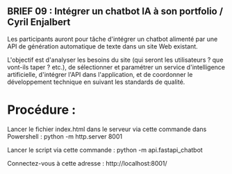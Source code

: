 ## BRIEF 09 : Intégrer un chatbot IA à son portfolio / Cyril Enjalbert


Les participants auront pour tâche d'intégrer un chatbot alimenté par une API de génération automatique de texte dans un site Web existant.

L'objectif est d'analyser les besoins du site (qui seront les utilisateurs ? que vont-ils taper ? etc.), de sélectionner et paramétrer un service d'intelligence artificielle, d'intégrer l'API dans l'application, et de coordonner le développement technique en suivant les standards de qualité.

# Procédure : 

Lancer le fichier index.html dans le serveur via cette commande dans Powershell : python -m http.server 8001

Lancer le script via cette commande : python -m api.fastapi_chatbot

Connectez-vous à cette adresse : http://localhost:8001/
